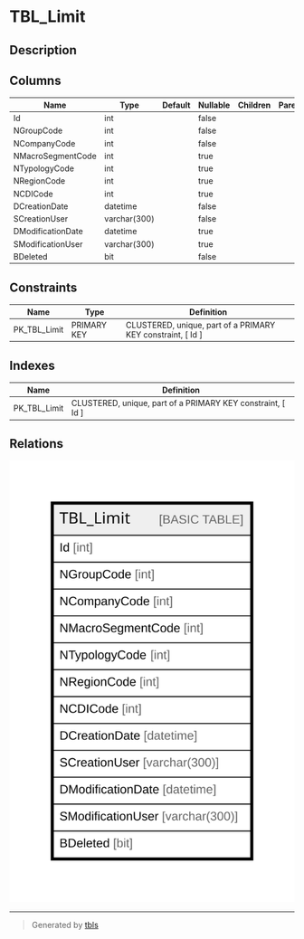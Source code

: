 # TBL_Limit

## Description

## Columns

| Name | Type | Default | Nullable | Children | Parents | Comment |
| ---- | ---- | ------- | -------- | -------- | ------- | ------- |
| Id | int |  | false |  |  |  |
| NGroupCode | int |  | false |  |  |  |
| NCompanyCode | int |  | false |  |  |  |
| NMacroSegmentCode | int |  | true |  |  |  |
| NTypologyCode | int |  | true |  |  |  |
| NRegionCode | int |  | true |  |  |  |
| NCDICode | int |  | true |  |  |  |
| DCreationDate | datetime |  | false |  |  |  |
| SCreationUser | varchar(300) |  | false |  |  |  |
| DModificationDate | datetime |  | true |  |  |  |
| SModificationUser | varchar(300) |  | true |  |  |  |
| BDeleted | bit |  | false |  |  |  |

## Constraints

| Name | Type | Definition |
| ---- | ---- | ---------- |
| PK_TBL_Limit | PRIMARY KEY | CLUSTERED, unique, part of a PRIMARY KEY constraint, [ Id ] |

## Indexes

| Name | Definition |
| ---- | ---------- |
| PK_TBL_Limit | CLUSTERED, unique, part of a PRIMARY KEY constraint, [ Id ] |

## Relations

![er](TBL_Limit.svg)

---

> Generated by [tbls](https://github.com/k1LoW/tbls)
